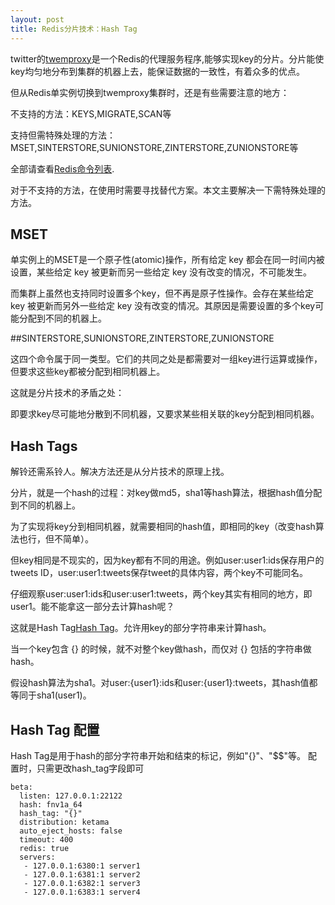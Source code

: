 ```yaml
---
layout: post
title: Redis分片技术：Hash Tag
---
```


twitter的[twemproxy](https://github.com/twitter/twemproxy)是一个Redis的代理服务程序,能够实现key的分片。分片能使key均匀地分布到集群的机器上去，能保证数据的一致性，有着众多的优点。

但从Redis单实例切换到twemproxy集群时，还是有些需要注意的地方：

不支持的方法：KEYS,MIGRATE,SCAN等

支持但需特殊处理的方法：MSET,SINTERSTORE,SUNIONSTORE,ZINTERSTORE,ZUNIONSTORE等

全部请查看[Redis命令列表](https://github.com/twitter/twemproxy/blob/master/notes/redis.md).

对于不支持的方法，在使用时需要寻找替代方案。本文主要解决一下需特殊处理的方法。

## MSET
单实例上的MSET是一个原子性(atomic)操作，所有给定 key 都会在同一时间内被设置，某些给定 key 被更新而另一些给定 key 没有改变的情况，不可能发生。

而集群上虽然也支持同时设置多个key，但不再是原子性操作。会存在某些给定 key 被更新而另外一些给定 key 没有改变的情况。其原因是需要设置的多个key可能分配到不同的机器上。

##SINTERSTORE,SUNIONSTORE,ZINTERSTORE,ZUNIONSTORE

这四个命令属于同一类型。它们的共同之处是都需要对一组key进行运算或操作，但要求这些key都被分配到相同机器上。

这就是分片技术的矛盾之处：

即要求key尽可能地分散到不同机器，又要求某些相关联的key分配到相同机器。

## Hash Tags
解铃还需系铃人。解决方法还是从分片技术的原理上找。

分片，就是一个hash的过程：对key做md5，sha1等hash算法，根据hash值分配到不同的机器上。

为了实现将key分到相同机器，就需要相同的hash值，即相同的key（改变hash算法也行，但不简单）。

但key相同是不现实的，因为key都有不同的用途。例如user:user1:ids保存用户的tweets ID，user:user1:tweets保存tweet的具体内容，两个key不可能同名。

仔细观察user:user1:ids和user:user1:tweets，两个key其实有相同的地方，即user1。能不能拿这一部分去计算hash呢？

这就是Hash Tag[Hash Tag](https://github.com/twitter/twemproxy/blob/master/notes/recommendation.md#hash-tags)。允许用key的部分字符串来计算hash。


当一个key包含 {} 的时候，就不对整个key做hash，而仅对 {} 包括的字符串做hash。

假设hash算法为sha1。对user:{user1}:ids和user:{user1}:tweets，其hash值都等同于sha1(user1)。

## Hash Tag 配置

Hash Tag是用于hash的部分字符串开始和结束的标记，例如"{}"、"$$"等。
配置时，只需更改hash_tag字段即可

    beta:
      listen: 127.0.0.1:22122
      hash: fnv1a_64
      hash_tag: "{}"
      distribution: ketama
      auto_eject_hosts: false
      timeout: 400
      redis: true
      servers:
       - 127.0.0.1:6380:1 server1
       - 127.0.0.1:6381:1 server2
       - 127.0.0.1:6382:1 server3
       - 127.0.0.1:6383:1 server4